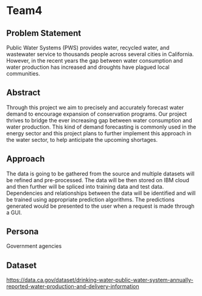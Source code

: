 # Team4

## Problem Statement
Public Water Systems (PWS) provides water, recycled water, and wastewater service to thousands people across several cities in California. However, in the recent years the gap between water consumption and water production has increased and droughts have plagued local communities.

## Abstract
Through this project we aim to precisely and accurately forecast water demand to encourage expansion of conservation programs. Our project thrives to bridge the ever increasing gap between water consumption and water production. This kind of demand forecasting is commonly used in the energy sector and this project plans to further implement this approach in the water sector, to help anticipate the upcoming shortages.

## Approach
The data is going to be gathered from the source and multiple datasets will be refined and pre-processed. The data will be then stored on IBM cloud and then further will be spliced into training data and test data. Dependencies and relationships between the data will be identified and will be trained using appropriate prediction algorithms. The predictions generated would be presented to the user when a request is made through a GUI. 

## Persona
Government agencies

## Dataset
https://data.ca.gov/dataset/drinking-water-public-water-system-annually-reported-water-production-and-delivery-information
